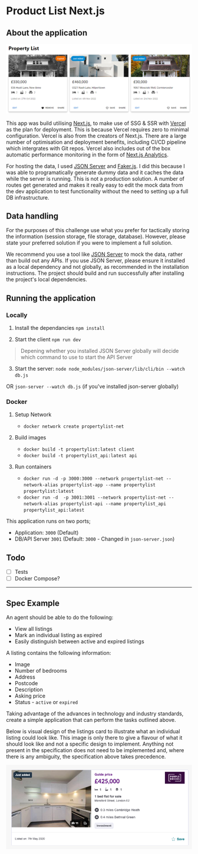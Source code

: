 # Product List Next.js

## About the application

![Property Listings Card](/listing-cards.png "Property Listings Card")

This app was build utilising [Next.js](https://nextjs.org/), to make use of SSG & SSR with [Vercel](https://vercel.com/) as the plan for deployment. This is because Vercel requires zero to minimal configuration. Vercel is also from the creators of Next.js. There are a large number of optimisation and deployment benefits, including CI/CD pipeline which intergrates with Git repos. Vercel also includes out of the box automatic performance monitoring in the form of [Next.js Analytics](https://vercel.com/analytics).

For hosting the data, I used [JSON Server](https://www.npmjs.com/package/json-server) and [Faker.js](https://github.com/faker-js/faker). I did this because I was able to programatically generate dummy data and it caches the data while the server is running. This is not a production solution. A number of routes get generated and makes it really easy to edit the mock data from the dev application to test functionality without the need to setting up a full DB infrastructure.

## Data handling

For the purposes of this challenge use what you prefer for tactically storing the information (session storage, file storage, database). However, please state your preferred solution if you were to implement a full solution.

We recommend you use a tool like [JSON Server](https://github.com/typicode/json-server) to mock the data, rather than build out any APIs. If you use JSON Server, please ensure it installed as a local dependency and not globally, as recommended in the installation instructions. The project should build and run successfully after installing the project's local dependencies.

## Running the application

### Locally

1. Install the dependancies
`npm install`

2. Start the client
`npm run dev`

> Depening whether you installed JSON Server globally will decide which command to use to start the API Server

3. Start the server:
`node node_modules/json-server/lib/cli/bin --watch db.js`

OR
`json-server --watch db.js` (if you've installed json-server globally)

### Docker

1. Setup Network
   - `docker network create propertylist-net`

2. Build images
   - `docker build -t propertylist:latest client`
   - `docker build -t propertylist_api:latest api`

3. Run containers
   - `docker run -d -p 3000:3000 --network propertylist-net --network-alias propertylist-app --name propertylist propertylist:latest`
   - `docker run -d  -p 3001:3001 --network propertylist-net --network-alias propertylist-api --name propertylist_api propertylist_api:latest`

This application runs on two ports;

- Application: `3000` (Default)
- DB/API Server `3001` (Default: `3000` - Changed in `json-server.json`)

## Todo

- [ ] Tests
- [ ] Docker Compose?

---

## Spec Example

An agent should be able to do the following:

* View all listings
* Mark an individual listing as expired
* Easily distinguish between active and expired listings

A listing contains the following information:

* Image
* Number of bedrooms
* Address
* Postcode
* Description
* Asking price
* Status - `active` or `expired`

Taking advantage of the advances in technology and industry standards, create a simple application that can perform the tasks outlined above. 

Below is visual design of the listings card to illustrate what an individual listing could look like. This image is only there to give a flavour of what it should look like and not a specific design to implement. Anything not present in the specification does not need to be implemented and, where there is any ambiguity, the specification above takes precedence.

![Property Listings Card](/listing-card-example.png "Property Listings Card")